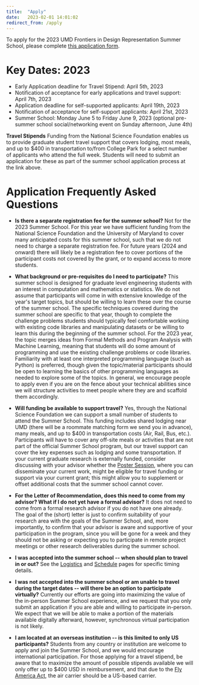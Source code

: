 ```yaml
---
title:  "Apply"
date:   2023-02-01 14:01:02
redirect_from: /apply
---
```


To apply for the 2023 UMD Frontiers in Design Representation Summer School, please complete <a href="https://umdsurvey.umd.edu/jfe/form/SV_esMekrfl50a0j6m" target="_blank">this application form</a>.

# Key Dates: 2023
* Early Application deadline for Travel Stipend: April 5th, 2023
* Notification of acceptance for early applications and travel support: April 7th, 2023
* Application deadline for self-supported applicants: April 19th, 2023
* Notification of acceptance for self-support applicants: April 21st, 2023
* Summer School: Monday June 5 to Friday June 9, 2023 (optional pre-summer school social/networking event on Sunday afternoon, June 4th)

**Travel Stipends**
Funding from the National Science Foundation enables us to provide graduate student travel support that covers lodging, most meals, and up to $400 in transportation to/from College Park for a select number of applicants who attend the full week. Students will need to submit an application for these as part of the summer school application process at the link above.

# Application Frequently Asked Questions

* **Is there a separate registration fee for the summer school?** Not for the 2023 Summer School. For this year we have sufficient funding from the National Science Foundation and the University of Maryland to cover many anticipated costs for this summer school, such that we do not need to charge a separate registration fee. For future years (2024 and onward) there will likely be a registration fee to cover portions of the participant costs not covered by the grant, or to expand access to more students.

* **What background or pre-requisites do I need to participate?** This summer school is designed for graduate level engineering students with an interest in computation and mathematics or statistics. We do not assume that participants will come in with extensive knowledge of the year's target topics, but should be willing to learn these over the course of the summer school. The specific techniques covered during the summer school are specific to that year, though to complete the challenge problems students should typically feel comfortable working with existing code libraries and manipulating datasets or be willing to learn this during the beginning of the summer school. For the 2023 year, the topic merges ideas from Formal Methods and Program Analysis with Machine Learning, meaning that students will do some amount of programming and use the existing challenge problems or code libraries. Familiarity with at least one interpreted programming language (such as Python) is preferred, though given the topic/material participants should be open to learning the basics of other programming languages as needed to explore some of the topics. In general, we encourage people to apply even if you are on the fence about your technical abilities since we will structure activities to meet people where they are and scaffold them accordingly.

* **Will funding be available to support travel?** Yes, through the National Science Foundation we can support a small number of students to attend the Summer School. This funding includes shared lodging near UMD (there will be a roommate matching form we send you in advance), many meals, and up to $400 in transportation costs (Air, Rail, Bus, etc.). Participants will have to cover any off-site meals or activities that are not part of the official Summer School program, but our travel support can cover the key expenses such as lodging and some transportation. If your current graduate research is externally funded, consider discussing with your advisor whether the [Poster Session](../poster_session), where you can disseminate your current work, might be eligible for travel funding or support via your current grant; this might allow you to supplement or offset additional costs that the summer school cannot cover.

* **For the Letter of Recommendation, does this need to come from my advisor? What if I do not yet have a formal advisor?** It does not need to come from a formal research advisor if you do not have one already. The goal of the (short) letter is just to confirm suitability of your research area with the goals of the Summer School, and, more importantly, to confirm that your advisor is aware and supportive of your participation in the program, since you will be gone for a week and they should not be asking or expecting you to participate in remote project meetings or other research deliverables during the summer school.

* **I was accepted into the summer school -- when should plan to travel in or out?** See the [Logistics](../logistics) and [Schedule](../schedule) pages for specific timing details.

* **I was not accepted into the summer school or am unable to travel during the target dates -- will there be an option to participate virtually?** Currently our efforts are going into maximizing the value of the in-person Summer School experience, and we request that you only submit an application if you are able and willing to participate in-person. We expect that we will be able to make a portion of the materials available digitally afterward, however, synchronous virtual participation is not likely.

* **I am located at an overseas institution -- is this limited to only US participants?** Students from any country or institution are welcome to apply and join the Summer School, and we would encourage international participation. For those applying for a travel stipend, be aware that to maximize the amount of possible stipends available we will only offer up to $400 USD in reimbursement, and that due to the [Fly America Act](https://www.gsa.gov/policy-regulations/policy/travel-management-policy/fly-america-act), the air carrier should be a US-based carrier.
